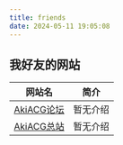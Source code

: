 ```yaml
---
title: friends
date: 2024-05-11 19:05:08
---
```


## 我好友的网站

| 网站名 | 简介 |
| --- | --- |
| [AkiACG论坛](https://forum.akiacg.com/) | 暂无介绍 |
| [AkiACG总站](https://akiacg.com/) | 暂无介绍 |